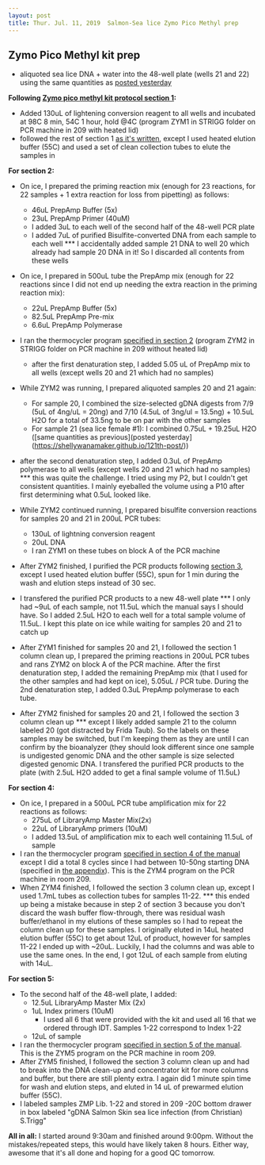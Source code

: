 ```yaml
---
layout: post
title: Thur. Jul. 11, 2019  Salmon-Sea lice Zymo Pico Methyl prep
---
```


## Zymo Pico Methyl kit prep

- aliquoted sea lice DNA + water into the 48-well plate (wells 21 and 22) using the same quantities as [posted yesterday](https://shellywanamaker.github.io/121th-post/)

**Following [Zymo pico methyl kit protocol section 1](https://github.com/RobertsLab/resources/blob/master/protocols/Commercial_Protocols/ZymoResearch_PicoMethylseq.pdf):**

- Added 130uL of lightening conversion reagent to all wells and incubated at 98C 8 min, 54C 1 hour, hold @4C (program ZYM1 in STRIGG folder on PCR machine in 209 with heated lid)
- followed the rest of section 1 [as it's written](https://github.com/RobertsLab/resources/blob/master/protocols/Commercial_Protocols/ZymoResearch_PicoMethylseq.pdf), except I used heated elution buffer (55C) and used a set of clean collection tubes to elute the samples in 

**For section 2:**

- On ice, I prepared the priming reaction mix (enough for 23 reactions, for 22 samples + 1 extra reaction for loss from pipetting) as follows:
	- 46uL PrepAmp Buffer (5x)
	- 23uL PrepAmp Primer (40uM)
	- I added 3uL to each well of the second half of the 48-well PCR plate
	- I added 7uL of purified Bisulfite-converted DNA from each sample to each well
	*** I accidentally added sample 21 DNA to well 20 which already had sample 20 DNA in it! So I discarded all contents from these wells 
- On ice, I prepared in 500uL tube the PrepAmp mix (enough for 22 reactions since I did not end up needing the extra reaction in the priming reaction mix):
	- 22uL PrepAmp Buffer (5x)
	- 82.5uL PrepAmp Pre-mix
	- 6.6uL PrepAmp Polymerase 
- I ran the thermocycler program [specified in section 2](https://github.com/RobertsLab/resources/blob/master/protocols/Commercial_Protocols/ZymoResearch_PicoMethylseq.pdf) (program ZYM2 in STRIGG folder on PCR machine in 209 without heated lid)
	- after the first denaturation step, I added 5.05 uL of PrepAmp mix to all wells (except wells 20 and 21 which had no samples)
- While ZYM2 was running, I prepared aliquoted samples 20 and 21 again:
	- For sample 20, I combined the size-selected gDNA digests from 7/9 (5uL of 4ng/uL = 20ng) and 7/10 (4.5uL of 3ng/ul = 13.5ng) + 10.5uL H2O for a total of 33.5ng to be on par with the other samples
	- For sample 21 (sea lice female #1): I combined 0.75uL + 19.25uL H2O ([same quantities as previous](posted yesterday](https://shellywanamaker.github.io/121th-post/))
- after the second denaturation step, I added 0.3uL of PrepAmp polymerase to all wells (except wells 20 and 21 which had no samples)
	*** this was quite the challenge. I tried using my P2, but I couldn't get consistent quantities. I mainly eyeballed the volume using a P10 after first determining what 0.5uL looked like. 
- While ZYM2 continued running, I prepared bisulfite conversion reactions for samples 20 and 21 in 200uL PCR tubes:
	- 130uL of lightning conversion reagent
	- 20uL DNA 
	- I ran ZYM1 on these tubes on block A of the PCR machine
	
- After ZYM2 finished, I purified the PCR products following [section 3](https://github.com/RobertsLab/resources/blob/master/protocols/Commercial_Protocols/ZymoResearch_PicoMethylseq.pdf), except I used heated elution buffer (55C), spun for 1 min during the wash and elution steps instead of 30 sec. 
- I transfered the purified PCR products to a new 48-well plate *** I only had ~9uL of each sample, not 11.5uL which the manual says I should have. So I added 2.5uL H2O to each well for a total sample volume of 11.5uL. I kept this plate on ice while waiting for samples 20 and 21 to catch up
- After ZYM1 finished for samples 20 and 21, I followed the section 1 column clean up, I prepared the priming reactions in 200uL PCR tubes and rans ZYM2 on block A of the PCR machine. After the first denaturation step, I added the remaining PrepAmp mix (that I used for the other samples and had kept on ice), 5.05uL / PCR tube. During the 2nd denaturation step, I added 0.3uL PrepAmp polymerase to each tube. 
- After ZYM2 finished for samples 20 and 21, I followed the section 3 column clean up *** except I likely added sample 21 to the column labeled 20 (got distracted by Frida Taub). So the labels on these samples may be switched, but I'm keeping them as they are until I can confirm by the bioanalyzer (they should look different since one sample is undigested genomic DNA and the other sample is size selected digested genomic DNA. I transfered the purified PCR products to the plate (with 2.5uL H2O added to get a final sample volume of 11.5uL)

**For section 4:**

- On ice, I prepared in a 500uL PCR tube amplification mix for 22 reactions as follows:
	- 275uL of LibraryAmp Master Mix(2x)
	- 22uL of LibraryAmp primers (10uM)
	- I added 13.5uL of amplification mix to each well containing 11.5uL of sample
- I ran the thermocycler program [specified in section 4 of the manual](https://github.com/RobertsLab/resources/blob/master/protocols/Commercial_Protocols/ZymoResearch_PicoMethylseq.pdf) except I did a total 8 cycles since I had between 10-50ng starting DNA (specified in [the appendix](https://github.com/RobertsLab/resources/blob/master/protocols/Commercial_Protocols/ZymoResearch_PicoMethylseq.pdf)). This is the ZYM4 program on the PCR machine in room 209.
- When ZYM4 finished, I followed the section 3 column clean up, except I used 1.7mL tubes as collection tubes for samples 11-22. *** this ended up being a mistake because in step 2 of section 3 because you don't discard the wash buffer flow-through, there was residual wash buffer/ethanol in my elutions of these samples so I had to repeat the column clean up for these samples. I originally eluted in 14uL heated elution buffer (55C) to get about 12uL of product, however for samples 11-22 I ended up with ~20uL. Luckily, I had the columns and was able to use the same ones. In the end, I got 12uL of each sample from eluting with 14uL.

**For section 5:**

- To the second half of the 48-well plate, I added:
	- 12.5uL LibraryAmp Master Mix (2x) 
	- 1uL Index primers (10uM)
		-  I used all 6 that were provided with the kit and used all 16 that we ordered through IDT. Samples 1-22 correspond to Index 1-22
	- 12uL of sample  
- I ran the thermocycler program [specified in section 5 of the manual](https://github.com/RobertsLab/resources/blob/master/protocols/Commercial_Protocols/ZymoResearch_PicoMethylseq.pdf). This is the ZYM5 program on the PCR machine in room 209.
- After ZYM5 finished, I followed the section 3 column clean up and had to break into the DNA clean-up and concentrator kit for more columns and buffer, but there are still plenty extra. I again did 1 minute spin time for wash and elution steps, and eluted in 14 uL of prewarmed elution buffer (55C).
- I labeled samples ZMP Lib. 1-22 and stored in 209 -20C bottom drawer in box labeled "gDNA Salmon Skin sea lice infection (from Christian) S.Trigg"

**All in all:** 
I started around 9:30am and finished around 9:00pm. Without the mistakes/repeated steps, this would have likely taken 8 hours. Either way, awesome that it's all done and hoping for a good QC tomorrow.